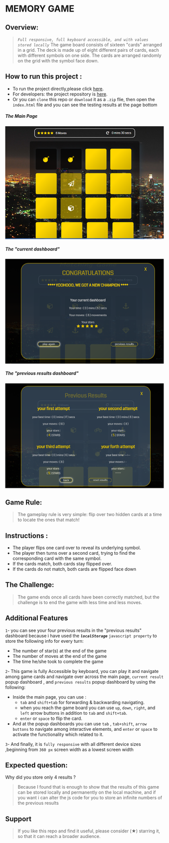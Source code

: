 # MEMORY GAME
## Overview:
> *`Full responsive, full keyboard accessible, and with values stored locally`*
The game board consists of sixteen "cards" arranged in a grid. The deck is made up of eight different pairs of cards, each with different symbols on one side. The cards are arranged randomly on the grid with the symbol face down.

## How to run this project :
   - To run the project directly,please click [here](https://danny-mousa.github.io/Memory-Game/).
   - For developers: the project repository is [here](https://github.com/Danny-Mousa/Memory-Game).
   - Or you can `clone` this repo or `download` it as a `.zip` flie, then open the `index.html` file and you can see the testing results at the page bottom 

##### The Main Page
 ![matching game](img/matching-game.png) 
 
##### The "current dashboard"
 ![currentDash](img/current-dash.png)

##### The "previous results dashboard"
 ![previousDash](img/previous.png)

## Game Rule:
>The gameplay rule is very simple: flip over two hidden cards at a time to locate the ones that match!

## Instructions :
   - The player flips one card over to reveal its underlying symbol.
   - The player then turns over a second card, trying to find the corresponding card      with the same symbol.
   - If the cards match, both cards stay flipped over.
   - If the cards do not match, both cards are flipped face down

## The Challenge:
>The game ends once all cards have been correctly matched,
but the challenge is to end the game with less time and less moves.

## Additional Features
`1`- you can see your four previous results in the "previous results" dashboard
    because i have used the **_`localStorage`_** `javascript property` to store the
    following info for every turn:
  - The number of star(s) at the end of the game
  - The number of moves at the end of the game
  - The time he/she took to complete the game
   
`2`- This game is fully Accessible by keyboard, you can play it and navigate among 
game cards and navigate over across the main page, `current result` popup dashboard , and `previous results` popup dashboard by using the following:
   - Inside the main page, you can use :
      * `tab` and `shift+tab` for forwarding  &  backwarding navigating. 
      *  when you reach the game board you can use `up`, `down`, `right`, and `left` arrow buttons in addition to `tab` and `shift+tab`.
      *  `enter` or `space` to flip the card.
   - And at the popup dashboards you can use `tab` , `tab+shift`, `arrow buttons`
        to navigate among interactive elements, and `enter` or `space` to activate the functionality which related to it.

`3`- And finally, it is `fully responsive` with all different device sizes ,beginning from `360 px` screen width as a lowest screen width
## Expected question:
 Why did you store only 4 results ?
> Because I found that is enough to show that the results of this game can be stored locally and permanently on the local machine, and if you want i can alter the js code for you to store an infinite numbers of the previous results 


## Support
> If you like this repo and find it useful, please consider (★) starring it, so that it can reach a broader audience.
